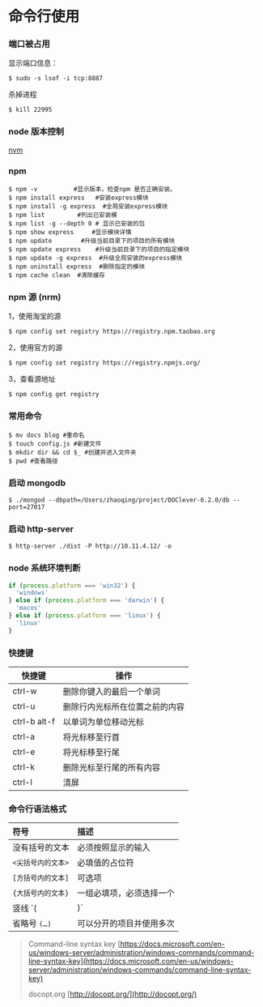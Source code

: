 # 命令行使用

###  端口被占用

显示端口信息：

```shell
$ sudo -s lsof -i tcp:8887
```

杀掉进程

```shell
$ kill 22995
```

### node 版本控制

[nvm](https://github.com/nvm-sh/nvm)

### npm

```shell
$ npm -v          #显示版本，检查npm 是否正确安装。
$ npm install express   #安装express模块
$ npm install -g express  #全局安装express模块
$ npm list         #列出已安装模
$ npm list -g --depth 0 # 显示已安装的包
$ npm show express     #显示模块详情
$ npm update        #升级当前目录下的项目的所有模块
$ npm update express    #升级当前目录下的项目的指定模块
$ npm update -g express  #升级全局安装的express模块
$ npm uninstall express  #删除指定的模块
$ npm cache clean  #清除缓存
```

### npm 源 (nrm)

1，使用淘宝的源

```shell
$ npm config set registry https://registry.npm.taobao.org
```

2，使用官方的源

```shell
$ npm config set registry https://registry.npmjs.org/
```

3，查看源地址

```shell
$ npm config get registry
```

### 常用命令

```shell
$ mv docs blog #重命名
$ touch config.js #新建文件
$ mkdir dir && cd $_ #创建并进入文件夹
$ pwd #查看路径
```

### 启动 mongodb

```hell
$ ./mongod --dbpath=/Users/zhaoqing/project/DOClever-6.2.0/db --port=27017
```

### 启动 http-server

```shell
$ http-server ./dist -P http://10.11.4.12/ -o
```

### node 系统环境判断

```js
if (process.platform === 'win32') {
  'windows'
} else if (process.platform === 'darwin') {
  'macos'
} else if (process.platform === 'linux') {
  'linux'
}
```

### 快捷键

| 快捷键        | 操作                           |
| ------------- | ------------------------------ |
| ctrl-w        | 删除你键入的最后一个单词       |
| ctrl-u        | 删除行内光标所在位置之前的内容 |
| ctrl-b  alt-f | 以单词为单位移动光标           |
| ctrl-a        | 将光标移至行首                 |
| ctrl-e        | 将光标移至行尾                 |
| ctrl-k        | 删除光标至行尾的所有内容       |
| ctrl-l        | 清屏                           |

### 命令行语法格式

| 符号               | 描述                           |
| :----------------- | :----------------------------- |
| 没有括号的文本     | 必须按照显示的输入             |
| `<尖括号内的文本>` | 必填值的占位符                 |
| `[方括号内的文本]` | 可选项                         |
| `{大括号内的文本}` | 一组必填项，必须选择一个       |
| 竖线 `(|)`         | 分隔多个互斥的项，必须选择一个 |
| 省略号 `(…)`       | 可以分开的项目并使用多次       |

> Command-line syntax key [https://docs.microsoft.com/en-us/windows-server/administration/windows-commands/command-line-syntax-key](https://docs.microsoft.com/en-us/windows-server/administration/windows-commands/command-line-syntax-key) 
>
> docopt.org [http://docopt.org/](http://docopt.org/)

